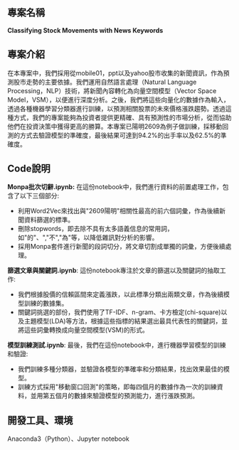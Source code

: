 ## 專案名稱 
**Classifying Stock Movements with News Keywords**


## 專案介紹
在本專案中，我們採用從mobile01，ppt以及yahoo股市收集的新聞資訊，作為預測股市走勢的主要依據。我們運用自然語言處理（Natural Language Processing，NLP）技術，將新聞內容轉化為向量空間模型（Vector Space Model，VSM），以便進行深度分析。之後，我們將這些向量化的數據作為輸入，透過各種機器學習分類器進行訓練，以預測相關股票的未來價格漲跌趨勢。透過這種方式，我們的專案能夠為投資者提供更精確、具有預測性的市場分析，從而協助他們在投資決策中獲得更高的勝算。本專案已陽明2609為例子做訓練，採移動回測的方式去驗證模型的準確度，最後結果可達到94.2%的出手率以及62.5%的準確度。


## Code說明
**Monpa批次切辭.ipynb:** 在這份notebook中，我們進行資料的前置處理工作，包含了以下三個部分:

- 利用Word2Vec來找出與"2609陽明"相關性最高的前六個詞彙，作為後續新聞資料篩選的標準。
- 刪除stopwords，即去除不具有太多語義信息的常用詞，如"的"、","不","為"等，以降低雜訊對分析的影響。
- 採用Monpa套件進行新聞的段詞切分，將文章切割成單獨的詞彙，方便後續處理。

**篩選文章與關鍵詞.ipynb**: 這份notebook專注於文章的篩選以及關鍵詞的抽取工作:
- 我們根據股價的信賴區間來定義漲跌，以此標準分類出兩類文章，作為後續模型訓練的數據集。
- 關鍵詞挑選的部份，我們使用了TF-IDF、n-gram、卡方檢定(chi-square)以及主題模型(LDA)等方法，根據這些指標的結果選出最具代表性的關鍵詞，並將這些詞彙轉換成向量空間模型(VSM)的形式。

**模型訓練測試.ipynb**: 最後，我們在這份notebook中，進行機器學習模型的訓練和驗證:
- 我們訓練多種分類器，並驗證各模型的準確率和分類結果，找出效果最佳的模型。
- 訓練方式採用"移動窗口回測"的策略，即每四個月的數據作為一次的訓練資料，並用第五個月的數據來驗證模型的預測能力，進行漲跌預測。

## 開發工具、環境
Anaconda3（Python）、Jupyter notebook



















